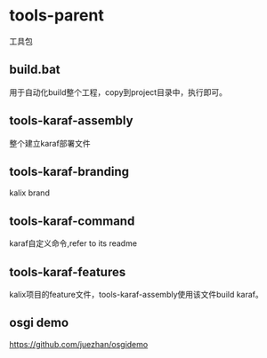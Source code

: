 # tools-parent
工具包
## build.bat
用于自动化build整个工程，copy到project目录中，执行即可。
## tools-karaf-assembly
整个建立karaf部署文件
## tools-karaf-branding
kalix brand
## tools-karaf-command
karaf自定义命令,refer to its readme
## tools-karaf-features
kalix项目的feature文件，tools-karaf-assembly使用该文件build karaf。
## osgi demo
https://github.com/juezhan/osgidemo